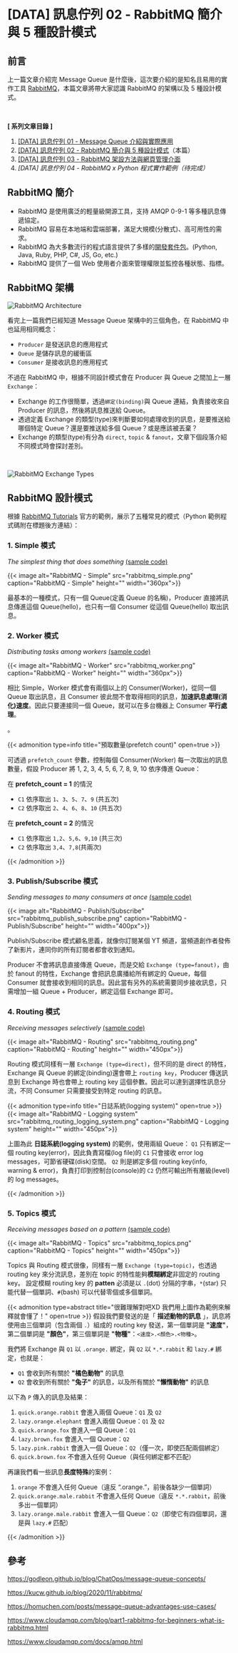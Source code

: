 # [DATA] 訊息佇列 02 - RabbitMQ 簡介與 5 種設計模式

<!--more-->

<!-- # RabbitMQ 介紹 -->

## 前言
上一篇文章介紹完 Message Queue 是什麼後，這次要介紹的是知名且易用的實作工具 [RabbitMQ](https://www.rabbitmq.com/)，本篇文章將帶大家認識 RabbitMQ 的架構以及 5 種設計模式。

<br>

**[ 系列文章目錄 ]**
1. [[DATA] 訊息佇列 01 - Message Queue 介紹與實際應用](/message-queue/)
2. [[DATA] 訊息佇列 02 - RabbitMQ 簡介與 5 種設計模式](/rabbitmq-intro/)（本篇）
3. [[DATA] 訊息佇列 03 - RabbitMQ 架設方法與網頁管理介面](/rabbitmq-management-interface/)
4. *[DATA] 訊息佇列 04 - RabbitMQ x Python 程式實作範例（待完成）*

## RabbitMQ 簡介

- RabbitMQ 是使用廣泛的輕量級開源工具，支持 AMQP 0-9-1 等多種訊息傳遞協定。
- RabbitMQ 容易在本地端和雲端部署，滿足大規模(分散式)、高可用性的需求。
- RabbitMQ 為大多數流行的程式語言提供了多樣的[開發套件包](https://www.rabbitmq.com/devtools.html)。(Python, Java, Ruby, PHP, C#, JS, Go, etc.)
- RabbitMQ 提供了一個 Web 使用者介面來管理權限並監控各種狀態、指標。

## RabbitMQ 架構
![RabbitMQ Architecture](rabbitmq_architecture.png "RabbitMQ Architecture")
    
看完上一篇我們已經知道 Message Queue 架構中的三個角色，在 RabbitMQ 中也延用相同概念：
- `Producer` 是發送訊息的應用程式
- `Queue` 是儲存訊息的緩衝區
- `Consumer` 是接收訊息的應用程式

不過在 RabbitMQ 中，根據不同設計模式會在 Producer 與 Queue 之間加上一層 `Exchange`：

- Exchange 的工作很簡單，透過`綁定(binding)`與 Queue 連結，負責接收來自 Producer 的訊息，然後將訊息推送給 Queue。
- 透過定義 Exchange 的類型(type)來判斷要如何處理收到的訊息，是要推送給哪個特定 Queue？還是要推送給多個 Queue？或是應該被丟棄？
- Exchange 的類型(type)有分為 `direct`, `topic` & `fanout`，文章下個段落介紹不同模式時會探討差別。

<br>

![RabbitMQ Exchange Types](rabbitmq_exchange_types.png "RabbitMQ Exchange Types")

<!-- <br></br> -->
## RabbitMQ 設計模式
根據 [RabbitMQ Tutorials](https://www.rabbitmq.com/getstarted.html) 官方的範例，展示了五種常見的模式（Python 範例程式碼附在標題後方連結）：

### 1. Simple 模式
*The simplest thing that does something* [(sample code)](https://www.rabbitmq.com/tutorials/tutorial-one-python.html)

<!--![Simple](01_python-one-overall.png "Simple")-->
{{< image alt="RabbitMQ - Simple" src="rabbitmq_simple.png" caption="RabbitMQ - Simple" height="" width="360px">}}
    
最基本的一種模式，只有一個 Queue(定義 Queue 的名稱)，Producer 直接將訊息傳進這個 Queue(hello)，也只有一個 Consumer 從這個 Queue(hello) 取出訊息。

### 2. Worker 模式
*Distributing tasks among workers* [(sample code)](https://www.rabbitmq.com/tutorials/tutorial-two-python.html)
    
<!--![Worker](02_python-two.png "Worker")-->
{{< image alt="RabbitMQ - Worker" src="rabbitmq_worker.png" caption="RabbitMQ - Worker" height="" width="360px">}}

相比 Simple，Worker 模式會有兩個以上的 Consumer(Worker)，從同一個 Queue 取出訊息，且 Consumer 彼此間不會取得相同的訊息，**加速訊息處理(消化)速度**。因此只要連接同一個 Queue，就可以在多台機器上 Consumer **平行處理**。

。

{{< admonition type=info title="預取數量(prefetch count)" open=true >}}

可透過 `prefetch_count` 參數，控制每個 Consumer(Worker) 每一次取出的訊息數量，假設 Producer 將  1, 2, 3, 4, 5, 6, 7, 8, 9, 10  依序傳進 Queue：

在 **prefetch_count = 1** 的情況
 - `C1` 依序取出 `1`、`3`、`5`、`7`、`9` (共五次)
 - `C2` 依序取出 `2`、`4`、`6`、`8`、`10` (共五次)

在 **prefetch_count = 2** 的情況
 - `C1` 依序取出 `1,2`、`5,6`、`9,10` (共三次)
 - `C2` 依序取出 `3,4`、`7,8`(共兩次)

 {{< /admonition >}}

### 3. Publish/Subscribe 模式    
*Sending messages to many consumers at once* [(sample code)](https://www.rabbitmq.com/tutorials/tutorial-three-python.html)
    
<!--![Publish/Subscribe](03_python-three.png "Publish/Subscribe")-->
{{< image alt="RabbitMQ - Publish/Subscribe" src="rabbitmq_publish_subscribe.png" caption="RabbitMQ - Publish/Subscribe" height="" width="400px">}}
    
Publish/Subscribe 模式顧名思義，就像你訂閱某個 YT 頻道，當頻道創作者發佈了新影片，連同你的所有訂閱者都會收到通知。

Producer 不會將訊息直接傳進 Queue，而是交給 `Exchange (type=fanout)`，由於 fanout 的特性，Exchange 會把訊息廣播給所有綁定的 Queue，每個 Consumer 就會接收到相同的訊息。因此當有另外的系統需要同步接收訊息，只需增加一組 Queue + Producer，綁定這個 Exchange 即可。

### 4. Routing 模式 
*Receiving messages selectively* [(sample code)](https://www.rabbitmq.com/tutorials/tutorial-four-python.html)
    
<!--![Routing](04_direct-exchange.png "Routing")-->
{{< image alt="RabbitMQ - Routing" src="rabbitmq_routing.png" caption="RabbitMQ - Routing" height="" width="450px">}}
    
Routing 模式同樣有一層 `Exchange (type=direct)`，但不同的是 direct 的特性，Exchange 與 Queue 的綁定(binding)還會帶上 `routing key`，Producer 傳送訊息到 Exchange 時也會帶上 routing key 這個參數。因此可以達到選擇性訊息分流，不同 Consumer 只需要接受到特定 routing 的訊息。
        
{{< admonition type=info title="日誌系統(logging system)" open=true >}}
{{< image alt="RabbitMQ - Logging system" src="rabbitmq_routing_logging_system.png" caption="RabbitMQ - Logging system" height="" width="450px">}}
        
上圖為此 **日誌系統(logging system)** 的範例，使用兩組 Queue：
 `Q1` 只有綁定一個 routing key(error)，因此負責寫檔(log file)的 `C1` 只會接收 error log messages，可節省硬碟(disk)空間。
 `Q2` 則是綁定多個 routing key(info, warning & error)，負責打印到控制台(console)的 `C2` 仍然可輸出所有層級(level)的 log messages。

{{< /admonition >}}

### 5. Topics 模式 
*Receiving messages based on a pattern* [(sample code)](https://www.rabbitmq.com/tutorials/tutorial-five-python.html)
    
<!--![Topics](06_python-five.png "Topics")-->
{{< image alt="RabbitMQ - Topics" src="rabbitmq_topics.png" caption="RabbitMQ - Topics" height="" width="450px">}}
    
Topics 與 Routing 模式很像，同樣有一層 `Exchange (type=topic)`，也透過 routing key 來分流訊息，差別在 topic 的特性能夠**模糊綁定**非固定的 routing key。 設定模糊 routing key 的 **patten** 必須是以 `.`(dot) 分隔的字串，`*`(star) 只能代替一個單詞、`#`(bash) 可以代替零個或多個單詞。


{{< admonition type=abstract title="很難理解對吧XD 我們用上圖作為範例來解釋就會懂了！" open=true >}}
假設我們要發送的是「 **描述動物的訊息** 」，訊息將使用由三個單詞（包含兩個 `.`）組成的 routing key 發送，第一個單詞是 **"速度"**，第二個單詞是 **"顏色"**，第三個單詞是 **"物種"**：`<速度>.<顏色>.<物種>`。

我們將 Exchange 與 `Q1` 以 `.orange.` 綁定，與 `Q2` 以 `*.*.rabbit` 和 `lazy.#` 綁定，也就是：
 - `Q1` 會收到所有關於 **"橘色動物"** 的訊息
 - `Q2` 會收到所有關於 **"兔子"** 的訊息，以及所有關於 **"懶惰動物"** 的訊息

以下為 `P` 傳入的訊息及結果：
1. `quick.orange.rabbit` 會進入兩個 Queue：`Q1` 及 `Q2`
2. `lazy.orange.elephant` 會進入兩個 Queue：`Q1` 及 `Q2`
3. `quick.orange.fox` 會進入一個 Queue：`Q1`
4. `lazy.brown.fox` 會進入一個 Queue：`Q2`
5. `lazy.pink.rabbit` 會進入一個 Queue：`Q2`（僅一次，即使匹配兩個綁定）
6. `quick.brown.fox` 不會進入任何 Queue（與任何綁定都不匹配）

再讓我們看一些訊息**長度特殊**的案例：
1. `orange` 不會進入任何 Queue（違反 “.orange.”，前後各缺少一個單詞）
2. `quick.orange.male.rabbit` 不會進入任何 Queue（違反 `*.*.rabbit`，前後多出一個單詞） 
3. `lazy.orange.male.rabbit` 會進入一個 Queue：`Q2`（即使它有四個單詞，還是與 `lazy.#` 匹配）

{{< /admonition >}}

## 參考
https://godleon.github.io/blog/ChatOps/message-queue-concepts/

https://kucw.github.io/blog/2020/11/rabbitmq/

https://homuchen.com/posts/message-queue-advantages-use-cases/

https://www.cloudamqp.com/blog/part1-rabbitmq-for-beginners-what-is-rabbitmq.html

https://www.cloudamqp.com/docs/amqp.html

<br>
<br>

